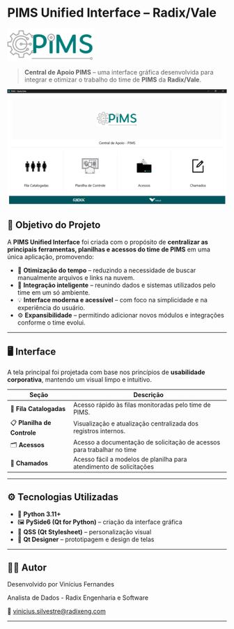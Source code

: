 # PIMS Unified Interface – Radix/Vale

<img src="ui/pimslogo.png" alt="Interface do sistema" width="200">


> **Central de Apoio PIMS** – uma interface gráfica desenvolvida para integrar e otimizar o trabalho do time de **PIMS** da **Radix/Vale**.

<img src="ui/print_app.png" alt="print" width="800">


## 🎯 Objetivo do Projeto

A **PIMS Unified Interface** foi criada com o propósito de **centralizar as principais ferramentas, planilhas e acessos do time de PIMS** em uma única aplicação, promovendo:

- 🚀 **Otimização do tempo** – reduzindo a necessidade de buscar manualmente arquivos e links na nuvem.  
- 🧩 **Integração inteligente** – reunindo dados e sistemas utilizados pelo time em um só ambiente.  
- 💡 **Interface moderna e acessível** – com foco na simplicidade e na experiência do usuário.  
- ⚙️ **Expansibilidade** – permitindo adicionar novos módulos e integrações conforme o time evolui.

---

## 🖥️ Interface

A tela principal foi projetada com base nos princípios de **usabilidade corporativa**, mantendo um visual limpo e intuitivo.

| Seção | Descrição |
|-------|------------|
| 👥 **Fila Catalogadas** | Acesso rápido às filas monitoradas pelo time de PIMS. |
| 📋 **Planilha de Controle** | Visualização e atualização centralizada dos registros internos. |
| 🗂️ **Acessos** | Acesso a documentação de solicitação de acessos para trabalhar no time |
| 📝 **Chamados** | Acesso fácil a modelos de planilha para atendimento de solicitações  |

---

## ⚙️ Tecnologias Utilizadas

- 🐍 **Python 3.11+**  
- 🖼️ **PySide6 (Qt for Python)** – criação da interface gráfica  
- 🎨 **QSS (Qt Stylesheet)** – personalização visual 
- 🧩 **Qt Designer** – prototipagem e design de telas 

---

## 👨‍💻 Autor

Desenvolvido por Vinícius Fernandes

Analista de Dados - Radix Engenharia e Software

📧 vinicius.silvestre@radixeng.com

---

